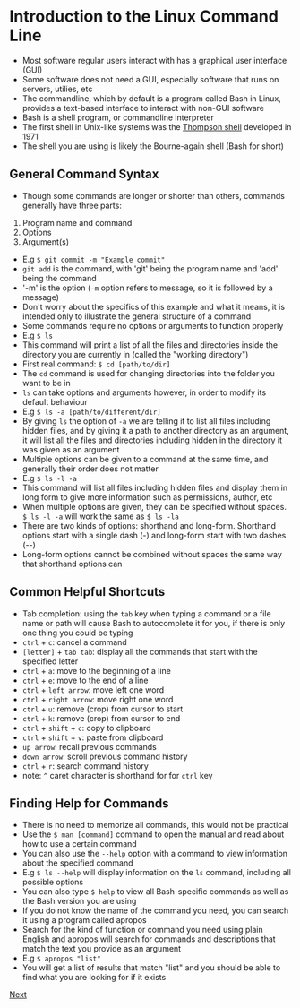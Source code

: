 # Introduction to the Linux Command Line

* Most software regular users interact with has a graphical user interface (GUI)
* Some software does not need a GUI, especially software that runs on servers, utilies, etc
* The commandline, which by default is a program called Bash in Linux, provides a text-based interface to interact with non-GUI software
* Bash is a shell program, or commandline interpreter
* The first shell in Unix-like systems was the [Thompson shell](https://en.wikipedia.org/wiki/Thompson_shell) developed in 1971
* The shell you are using is likely the Bourne-again shell (Bash for short)

## General Command Syntax

* Though some commands are longer or shorter than others, commands generally have three parts:
1. Program name and command
2. Options
3. Argument(s)
* E.g
`$ git commit -m "Example commit"`
* `git add` is the command, with 'git' being the program name and 'add' being the command
* '-m' is the option (`-m` option refers to message, so it is followed by a message)
* Don't worry about the specifics of this example and what it means, it is intended only to illustrate the general structure of a command
* Some commands require no options or arguments to function properly
* E.g `$ ls`
* This command will print a list of all the files and directories inside the directory you are currently in (called the "working directory")
* First real command: `$ cd [path/to/dir]`
* The `cd` command is used for changing directories into the folder you want to be in
* `ls` can take options and arguments however, in order to modify its default behaviour
* E.g
`$ ls -a [path/to/different/dir]`
* By giving `ls` the option of `-a` we are telling it to list all files including hidden files, and by giving it a path to another directory as
an argument, it will list all the files and directories including hidden in the directory it was given as an argument
* Multiple options can be given to a command at the same time, and generally their order does not matter
* E.g
`$ ls -l -a`
* This command will list all files including hidden files and display them in long form to give more information such as permissions, author, etc
* When multiple options are given, they can be specified without spaces. `$ ls -l -a` will work the same as `$ ls -la`
* There are two kinds of options: shorthand and long-form. Shorthand options start with a single dash (-) and long-form start with two dashes (--)
* Long-form options cannot be combined without spaces the same way that shorthand options can

## Common Helpful Shortcuts

* Tab completion: using the `tab` key when typing a command or a file name or path will cause Bash to autocomplete it for you, if there is
only one thing you could be typing
* `ctrl` + `c`: cancel a command
* `[letter]` + `tab tab`: display all the commands that start with the specified letter
* `ctrl` + `a`: move to the beginning of a line
* `ctrl` + `e`: move to the end of a line
* `ctrl` + `left arrow`: move left one word
* `ctrl` + `right arrow`: move right one word
* `ctrl` + `u`: remove (crop) from cursor to start
* `ctrl` + `k`: remove (crop) from cursor to end
* `ctrl` + `shift` + `c`: copy to clipboard
* `ctrl` + `shift` + `v`: paste from clipboard
* `up arrow`: recall previous commands
* `down arrow`: scroll previous command history
* `ctrl` + `r`: search command history
* note: `^` caret character is shorthand for for `ctrl` key

## Finding Help for Commands

* There is no need to memorize all commands, this would not be practical
* Use the `$ man [command]` command to open the manual and read about how to use a certain command
* You can also use the `--help` option with a command to view information about the specified command
* E.g
`$ ls --help` will display information on the `ls` command, including all possible options
* You can also type `$ help` to view all Bash-specific commands as well as the Bash version you are using
* If you do not know the name of the command you need, you can search it using a program called apropos
* Search for the kind of function or command you need using plain English and apropos will search for commands and descriptions that
match the text you provide as an argument
* E.g
`$ apropos "list"`
* You will get a list of results that match "list" and you should be able to find what you are looking for if it exists

[Next](files_folders_navigation.md)
